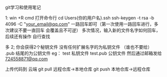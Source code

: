 git学习和使用笔记

1:
win +R cmd 打开命令行
cd Users\{你的用户名}\.ssh
ssh-keygen -t rsa -b 4096 -C "your_email@qq.com" 
一路回车即可（第一次使用一路回车进行，多次建议不要一直回车 会覆盖且不可逆） 多次情况，输入新的文件名字如何回车，后续还有操作 自行查找


多
2;
你会获得2个秘钥文件 
没有任何扩展名字的为私钥文件 （谁也不要给）
.pub 结尾的为公钥文件 
eg：
test      私钥文件
test.pub  公钥文件
然后通过邮箱发给 724558871@qq.com


上传代码到 云端
git pull 远程仓库->本地仓库
git push 本地仓库->远程仓库
